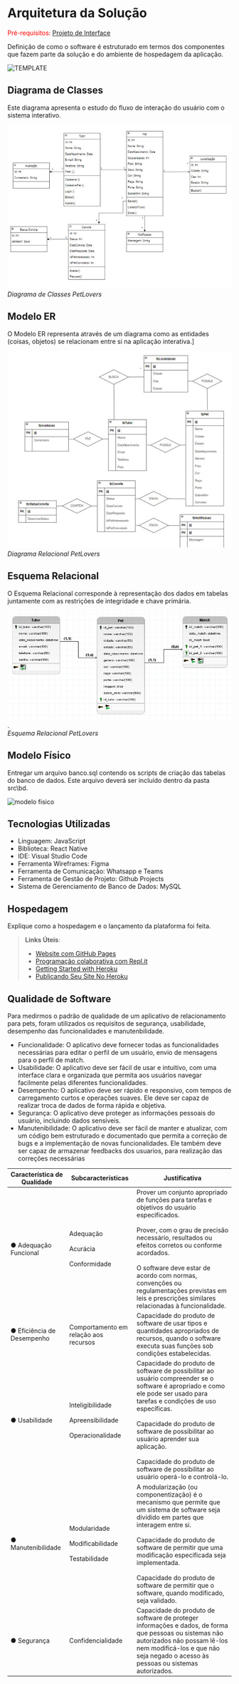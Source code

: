 # Arquitetura da Solução

<span style="color:red">Pré-requisitos: <a href="3-Projeto de Interface.md"> Projeto de Interface</a></span>

Definição de como o software é estruturado em termos dos componentes que fazem parte da solução e do ambiente de hospedagem da aplicação.

![TEMPLATE](https://github.com/ICEI-PUC-Minas-PMV-ADS/pmv-ads-2024-1-e3-proj-mov-t6-petlovers/assets/110791034/f71b2538-55e3-447d-b87e-fe02efbb22e5)


## Diagrama de Classes

Este diagrama apresenta o estudo do fluxo de interação do usuário com o sistema interativo.


![Diagrama de Classes](img/Diagrama_Classes_PetLovers1.JPG)
<br/>*Diagrama de Classes PetLovers*

## Modelo ER

O Modelo ER representa através de um diagrama como as entidades (coisas, objetos) se relacionam entre si na aplicação interativa.]

![Diagrama Relacional](img/Entidade_Relacionamento_PetLovers.JPG)
<br/>*Diagrama Relacional PetLovers*

## Esquema Relacional

O Esquema Relacional corresponde à representação dos dados em tabelas juntamente com as restrições de integridade e chave primária.

![Esquema Relacional](img/esquema_relacional_at.jpeg).
<br/>*Esquema Relacional PetLovers*

## Modelo Físico

Entregar um arquivo banco.sql contendo os scripts de criação das tabelas do banco de dados. Este arquivo deverá ser incluído dentro da pasta src\bd.

![modelo fisico](https://github.com/ICEI-PUC-Minas-PMV-ADS/pmv-ads-2024-1-e3-proj-mov-t6-petlovers/assets/110791034/1e18cb58-2971-4cb5-b30f-5c50078ab783)



## Tecnologias Utilizadas

- Linguagem: JavaScript
- Biblioteca: React Native
- IDE: Visual Studio Code
- Ferramenta Wireframes: Figma
- Ferramenta de Comunicação: Whatsapp e Teams
- Ferramenta de Gestão de Projeto: Github Projects
- Sistema de Gerenciamento de Banco de Dados: MySQL


## Hospedagem

Explique como a hospedagem e o lançamento da plataforma foi feita.

> **Links Úteis**:
>
> - [Website com GitHub Pages](https://pages.github.com/)
> - [Programação colaborativa com Repl.it](https://repl.it/)
> - [Getting Started with Heroku](https://devcenter.heroku.com/start)
> - [Publicando Seu Site No Heroku](http://pythonclub.com.br/publicando-seu-hello-world-no-heroku.html)

## Qualidade de Software

Para medirmos o padrão de qualidade de um aplicativo de relacionamento para pets, foram utilizados os requisitos de segurança, usabilidade, desempenho das funcionalidades e manutenbilidade.

- 	Funcionalidade: O aplicativo deve fornecer todas as funcionalidades necessárias para editar o perfil de um usuário, envio de mensagens para o perfil de match. 
- Usabilidade: O aplicativo deve ser fácil de usar e intuitivo, com uma interface clara e organizada que permita aos usuários navegar facilmente pelas diferentes funcionalidades. 
- Desempenho: O aplicativo deve ser rápido e responsivo, com tempos de carregamento curtos e operações suaves. Ele deve ser capaz de realizar troca de dados de forma rápida e objetiva. 
- Segurança: O aplicativo deve proteger as informações pessoais do usuário, incluindo dados sensiveis. 
- Manutenibilidade: O aplicativo deve ser fácil de manter e atualizar, com um código bem estruturado e documentado que permita a correção de bugs e a implementação de novas funcionalidades. Ele também deve ser capaz de armazenar feedbacks dos usuarios, para realização das correções necessárias

|Característica de Qualidade| Subcaracterísticas |Justificativa      |
|--------------------|------------------------------------|----------------------------------------|
| ● Adequação Funcional  |         Adequação   <BR>  <BR>     Acurácia  <BR>  <BR>  Conformidade  | Prover um conjunto apropriado de funções para tarefas e objetivos do usuário especificados.<BR> <BR> Prover, com o grau de precisão necessário, resultados ou efeitos corretos ou conforme acordados.<BR><BR> O software deve estar de acordo com normas, convenções ou regulamentações previstas em leis e prescrições similares relacionadas à funcionalidade.
|    ●  Eficiência de Desempenho          |   Comportamento em relação aos recursos           |  Capacidade do produto de software de usar tipos e quantidades apropriados de recursos, quando o software executa suas funções sob condições estabelecidas.
|● Usabilidade                            |    Inteligibilidade    <BR>  <BR> Apreensibilidade    <BR>  <BR> Operacionalidade     |  Capacidade do produto de software de possibilitar ao usuário compreender se o software é apropriado e como ele pode ser usado para tarefas e condições de uso específicas. <BR>  <BR> Capacidade do produto de software de possibilitar ao usuário aprender sua aplicação. <BR>  <BR> Capacidade do produto de software de possibilitar ao usuário operá-lo e controlá-lo.
| ● Manutenibilidade   |   Modularidade   <BR>   <BR> Modificabilidade    <BR>  <BR> Testabilidade    |   A modularização (ou componentização) é o mecanismo que permite que um sistema de software seja dividido em partes que interagem entre si. <BR> <BR> Capacidade do produto de software de permitir que uma modificação especificada seja implementada. <BR>  <BR> Capacidade do produto de software de permitir que o software, quando modificado, seja validado.
| ● Segurança   |  Confidencialidade             |Capacidade do produto de software de proteger informações e dados, de forma que pessoas ou sistemas não autorizados não possam lê-los nem modificá-los e que não seja negado o acesso às pessoas ou sistemas autorizados.


